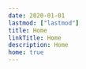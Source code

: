 ```yaml
---
date: 2020-01-01
lastmod: ["lastmod"]
title: Home
linkTitle: Home
description: Home
home: true
---
```

